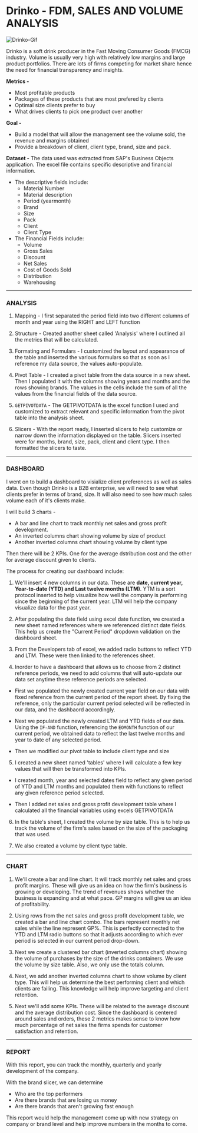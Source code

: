 # Drinko - FDM, SALES AND VOLUME ANALYSIS

![Drinko-Gif](https://github.com/uedwinc/DrinkoAnalysis-Excel/blob/main/images/Drinko_Gif.gif)

Drinko is a soft drink producer in the Fast Moving Consumer Goods (FMCG) industry. Volume is usually very high with relatively low margins and large product portfolios.
There are lots of firms competing for market share hence the need for financial transparency and insights.

**Metrics -** 
- Most profitable products
- Packages of these products that are most prefered by clients
- Optimal size clients prefer to buy
- What drives clients to pick one product over another

**Goal -** 
- Build a model that will allow the management see the volume sold, the revenue and margins obtained
- Provide a breakdown of client, client type, brand, size and pack.

**Dataset -** 
The data used was extracted from SAP's Business Objects application. The excel file contains specific descriptive and financial information.
* The descriptive fields include:
	- Material Number
	- Material description
	- Period (yearmonth)
	- Brand
	- Size
	- Pack
	- Client
	- Client Type
* The Financial Fields include:
	- Volume
	- Gross Sales
	- Discount
	- Net Sales
	- Cost of Goods Sold
	- Distribution
	- Warehousing
***

### ANALYSIS

1. Mapping - I first separated the period field into two different columns of month and year using the RIGHT and LEFT function

2. Structure - Created another sheet called 'Analysis' where I outlined all the metrics that will be calculated.

3. Formating and Formulars - I customized the layout and appearance of the table and inserted the various formulars so that as soon as I reference my data source, the values auto-populate.

4. Pivot Table - I created a pivot table from the data source in a new sheet. Then I populated it with the columns showing years and months and the rows showing brands. The values in the cells include the sum of all the values from the financial fields of the data source.

5. ```GETPIVOTDATA``` - The GETPIVOTDATA is the excel function I used and customized to extract relevant and specific information from the pivot table into the analysis sheet.

6. Slicers - With the report ready, I inserted slicers to help customize or narrow down the information displayed on the table. Slicers inserted were for months, brand, size, pack, client and client type.
I then formatted the slicers to taste.


***
### DASHBOARD

I went on to build a dashboard to visialize client preferences as well as sales data. Even though Drinko is a B2B enterprise, we will need to see what clients prefer in terms of brand, size. It will also need to see how much sales volume each of it's clients make.

I will build 3 charts - 
- A bar and line chart to track monthly net sales and gross profit development.
- An inverted columns chart showing volume by size of product
- Another inverted columns chart showing volume by client type

Then there will be 2 KPIs. One for the average dstribution cost and the other for average discount given to clients.

The process for creating our dashboard include:

1. We'll insert 4 new columns in our data. These are **date, current year, Year-to-date (YTD) and Last twelve months (LTM)**. YTM is a sort protocol inserted to help visualize how well the company is performing since the beginning of the current year. LTM will help the company visualize data for the past year.

2. After populating the date field using excel date function, we created a new sheet named references where we referenced distinct date fields. This help us create the "Current Period" dropdown validation on the dashboard sheet.

3. From the Developers tab of excel, we added radio buttons to reflect YTD and LTM. These were then linked to the references sheet.

4. Inorder to have a dashboard that allows us to choose from 2 distinct reference periods, we need to add columns that will auto-update our data set anytime these reference periods are selected. 

- First we populated the newly created current year field on our data with fixed reference from the current period of the report sheet. By fixing the reference, only the particular current period selected will be reflected in our data, and the dashbaord accordingly.

- Next we populated the newly created LTM and YTD fields of our data. Using the ```IF-AND``` function, referencing the ```EOMONTH``` function of our current period, we obtained data to reflect the last twelve months and year to date of any selected period.

- Then we modified our pivot table to include client type and size

5. I created a new sheet named 'tables' where I will calculate a few key values that will then be transformed into KPIs.

- I created month, year and selected dates field to reflect any given period of YTD and LTM months and populated them with functions to reflect any given reference period selected.

- Then I added net sales and gross profit development table where I calculated all the financial variables using excels GETPIVOTDATA

6. In the table's sheet, I created the volume by size table. This is to help us track the volume of the firm's sales based on the size of the packaging that was used.

7. We also created a volume by client type table.

***
### CHART

1. We'll create a bar and line chart. It will track monthly net sales and gross profit margins. These will give us an idea on how the firm's business is growing or developing. The trend of revenues shows whether the business is expanding and at what pace. GP margins will give us an idea of profitability.

2. Using rows from the net sales and gross profit development table, we created a bar and line chart combo. The bars represent monthly net sales while the line represent GP%. This is perfectly connected to the YTD and LTM radio buttons so that it adjusts according to which ever period is selected in our current period drop-down.

3. Next we create a clustered bar chart (inverted columns chart) showing the volume of purchases by the size of the drinks containers. We use the volume by size table. Also, we only use the totals column.

4. Next, we add another inverted columns chart to show volume by client type. This will help us determine the best performing client and which clients are failing. This knowledge will help improve targeting and client retention.

5. Next we'll add some KPIs. These will be related to the average discount and the average distribution cost. Since the dashboard is centered around sales and orders, these 2 metrics makes sense to know how much percentage of net sales the firms spends for customer satisfaction and retention.

***

### REPORT

With this report, you can track the monthly, quarterly and yearly development of the company.

With the brand slicer, we can determine
- Who are the top performers
- Are there brands that are losing us money
- Are there brands that aren't growing fast enough


This report would help the management come up with new strategy on company or brand level and help improve numbers in the months to come.
